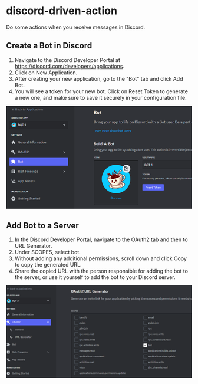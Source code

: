 # discord-driven-action
Do some actions when you receive messages in Discord.

## Create a Bot in Discord
1. Navigate to the Discord Developer Portal at https://discord.com/developers/applications.
2. Click on New Application.
3. After creating your new application, go to the "Bot" tab and click Add Bot.
4. You will see a token for your new bot. Click on Reset Token to generate a new one, and make sure to save it securely in your configuration file.

![img.png](imgs/createbot.png)

## Add Bot to a Server
1. In the Discord Developer Portal, navigate to the OAuth2 tab and then to URL Generator.
2. Under SCOPES, select bot.
3. Without adding any additional permissions, scroll down and click Copy to copy the generated URL.
4. Share the copied URL with the person responsible for adding the bot to the server, or use it yourself to add the bot to your Discord server.

![img.png](imgs/authbot.png)